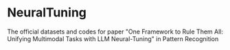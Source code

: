 # NeuralTuning
The official datasets and codes for paper "One Framework to Rule Them All: Unifying Multimodal Tasks with LLM Neural-Tuning" in Pattern Recognition
